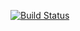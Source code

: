 [![Build Status](https://travis-ci.org/seanchas/graphql-relay-rb.svg?branch=master)](https://travis-ci.org/seanchas/graphql-relay-rb)
